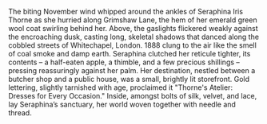 The biting November wind whipped around the ankles of  Seraphina Iris Thorne as she hurried along Grimshaw Lane, the hem of her emerald green wool coat swirling behind her.  Above, the gaslights flickered weakly against the encroaching dusk, casting long, skeletal shadows that danced along the cobbled streets of Whitechapel, London.  1888 clung to the air like the smell of coal smoke and damp earth.  Seraphina clutched her reticule tighter, its contents – a half-eaten apple, a thimble, and a few precious shillings – pressing reassuringly against her palm. Her destination, nestled between a butcher shop and a public house, was a small, brightly lit storefront.  Gold lettering, slightly tarnished with age, proclaimed it "Thorne's Atelier: Dresses for Every Occasion."  Inside, amongst bolts of silk, velvet, and lace, lay Seraphina’s sanctuary, her world woven together with needle and thread.
